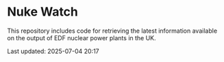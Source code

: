 # Nuke Watch

This repository includes code for retrieving the latest information available on the output of EDF nuclear power plants in the UK.

Last updated: 2025-07-04 20:17